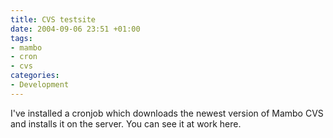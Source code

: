 ```yaml
---
title: CVS testsite
date: 2004-09-06 23:51 +01:00
tags:
- mambo
- cron
- cvs
categories:
- Development
---
```

I've installed a cronjob which downloads the newest version of Mambo CVS and installs it on the server. You can see it at work here.
